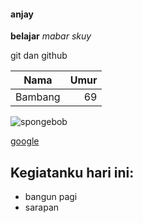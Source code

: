 #### anjay

**belajar**
_mabar_ _skuy_

git dan github

|  Nama   | Umur |
| :-----: | ---: |
| Bambang |   69 |

![spongebob](https://www.google.com/url?sa=i&url=https%3A%2F%2Fimgflip.com%2Fmemetemplate%2F176932476%2FHehe-Boi&psig=AOvVaw1jMZEkzadCr71GvqtEHgaW&ust=1604818496353000&source=images&cd=vfe&ved=0CAIQjRxqFwoTCJDpuPfs7-wCFQAAAAAdAAAAABAD)

[google](https://google.com)

## Kegiatanku hari ini:

- bangun pagi
- sarapan
